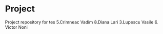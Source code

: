 # Project
Project repository for tes
5.Crimneac Vadim
8.Diana Lari
3.Lupescu Vasile
6. Victor Noni


